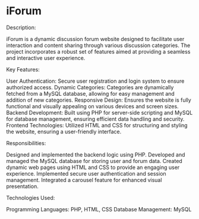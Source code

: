 # iForum 
Description:

iForum is a dynamic discussion forum website designed to facilitate user interaction and content sharing through various discussion categories. The project incorporates a robust set of features aimed at providing a seamless and interactive user experience.

Key Features:

User Authentication: Secure user registration and login system to ensure authorized access.
Dynamic Categories: Categories are dynamically fetched from a MySQL database, allowing for easy management and addition of new categories.
Responsive Design: Ensures the website is fully functional and visually appealing on various devices and screen sizes.
Backend Development: Built using PHP for server-side scripting and MySQL for database management, ensuring efficient data handling and security.
Frontend Technologies: Utilized HTML and CSS for structuring and styling the website, ensuring a user-friendly interface.

Responsibilities:

Designed and implemented the backend logic using PHP.
Developed and managed the MySQL database for storing user and forum data.
Created dynamic web pages using HTML and CSS to provide an engaging user experience.
Implemented secure user authentication and session management.
Integrated a carousel feature for enhanced visual presentation.

Technologies Used:

Programming Languages: PHP, HTML, CSS
Database Management: MySQL